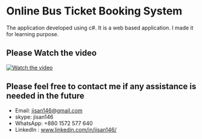 # Online Bus Ticket Booking System
The application developed using c#. It is a web based application.
I made it for learning purpose.

## Please Watch the video
[![Watch the video](https://i.ytimg.com/an_webp/3AggblT145o/mqdefault_6s.webp?du=3000&sqp=COrfu58G&rs=AOn4CLBSQMelst4CDUnPodi7Xv1KbNnuOg)](https://www.youtube.com/watch?v=3AggblT145o)


## Please feel free to contact me if any assistance is needed in the future

- Email: jisan146@gmail.com
- skype: jisan146
- WhatsApp: +880 1572 577 640
- LinkedIn : www.linkedin.com/in/jisan146/
 


 

